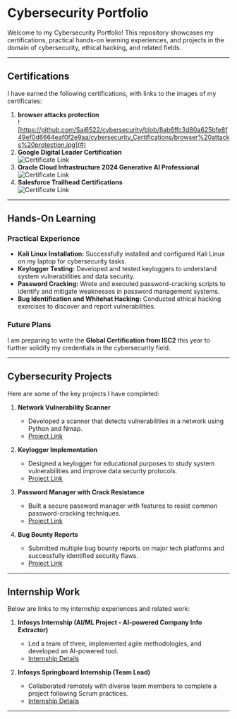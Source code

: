 # Cybersecurity Portfolio

Welcome to my Cybersecurity Portfolio! This repository showcases my certifications, practical hands-on learning experiences, and projects in the domain of cybersecurity, ethical hacking, and related fields.

---

## Certifications

I have earned the following certifications, with links to the images of my certificates:

1. **browser attacks protection**  
   ![https://github.com/Sai6522/cybersecurity/blob/8ab6ffc3d80a625bfe8f49ef0d6664eaf0f2e9aa/cybersecurity_Certifications/browser%20attacks%20protection.jpg](#)  
2. **Google Digital Leader Certification**  
   ![Certificate Link](#)  
3. **Oracle Cloud Infrastructure 2024 Generative AI Professional**  
   ![Certificate Link](#)  
4. **Salesforce Trailhead Certifications**  
   ![Certificate Link](#)

---

## Hands-On Learning

### Practical Experience

- **Kali Linux Installation:** Successfully installed and configured Kali Linux on my laptop for cybersecurity tasks.
- **Keylogger Testing:** Developed and tested keyloggers to understand system vulnerabilities and data security.
- **Password Cracking:** Wrote and executed password-cracking scripts to identify and mitigate weaknesses in password management systems.
- **Bug Identification and Whitehat Hacking:** Conducted ethical hacking exercises to discover and report vulnerabilities.

### Future Plans

I am preparing to write the **Global Certification from ISC2** this year to further solidify my credentials in the cybersecurity field.

---

## Cybersecurity Projects

Here are some of the key projects I have completed:

1. **Network Vulnerability Scanner**  
   - Developed a scanner that detects vulnerabilities in a network using Python and Nmap.  
   - [Project Link](#)

2. **Keylogger Implementation**  
   - Designed a keylogger for educational purposes to study system vulnerabilities and improve data security protocols.  
   - [Project Link](#)

3. **Password Manager with Crack Resistance**  
   - Built a secure password manager with features to resist common password-cracking techniques.  
   - [Project Link](#)

4. **Bug Bounty Reports**  
   - Submitted multiple bug bounty reports on major tech platforms and successfully identified security flaws.  
   - [Project Link](#)

---

## Internship Work

Below are links to my internship experiences and related work:

1. **Infosys Internship (AI/ML Project - AI-powered Company Info Extractor)**  
   - Led a team of three, implemented agile methodologies, and developed an AI-powered tool.  
   - [Internship Details](#)

2. **Infosys Springboard Internship (Team Lead)**  
   - Collaborated remotely with diverse team members to complete a project following Scrum practices.  
   - [Internship Details](#)

---

